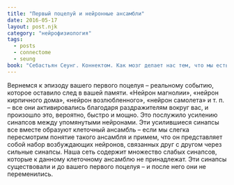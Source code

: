 ```yaml
---
title: "Первый поцелуй и нейронные ансамбли"
date: 2016-05-17
layout: post.njk
category: "нейрофизиология"
tags:
  - posts
  - connectome
  - seung
book: "Себастьян Сеунг. Коннектом. Как мозг делает нас тем, что мы есть"
---
```


Вернемся к эпизоду вашего первого поцелуя – реальному событию, которое оставило след в вашей памяти. «Нейрон магнолии», «нейрон кирпичного дома», «нейрон возлюбленного», «нейрон самолета» и т. п. – все они активировались благодаря раздражителям вокруг вас, и произошло это, вероятно, быстро и мощно. Это послужило усилению синапсов между упомянутыми нейронами. Эти усилившиеся синапсы все вместе образуют клеточный ансамбль – если мы слегка пересмотрим понятие такого ансамбля и примем, что он представляет собой набор возбуждающих нейронов, связанных друг с другом через сильные синапсы. Наша сеть содержит множество слабых синапсов, которые к данному клеточному ансамблю не принадлежат. Эти синапсы существовали и до вашего первого поцелуя – и после него они не переменились.
